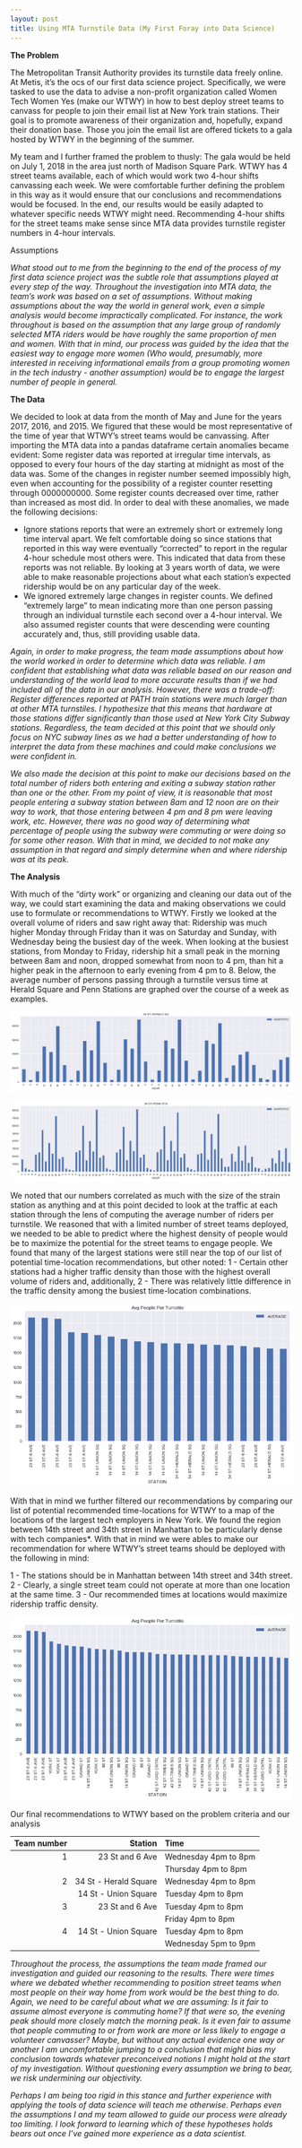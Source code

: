 ```yaml
---
layout: post
title: Using MTA Turnstile Data (My First Foray into Data Science)
---
```


**The Problem**
 
The Metropolitan Transit Authority provides its turnstile data freely online. At Metis, it’s the ocs of our first data science project. Specifically, we were tasked to use the data to advise a non-profit organization called Women Tech Women Yes (make our WTWY) in how to best deploy street teams to canvass for people to join their email list at New York train stations. Their goal is to promote awareness of their organization and, hopefully, expand their donation base. Those you join the email list are offered tickets to a gala hosted by WTWY in the beginning of the summer.
 
My team and I further framed the problem to thusly: The gala would be held on July 1, 2018 in the area just north of Madison Square Park. WTWY has 4 street teams available, each of which would work two 4-hour shifts canvassing each week. We were comfortable further defining the problem in this way as it would ensure that our conclusions and recommendations would be focused. In the end, our results would be easily adapted to whatever specific needs WTWY might need. Recommending 4-hour shifts for the street teams make sense since MTA data provides turnstile register numbers in 4-hour intervals.
 
Assumptions
 
*What stood out to me from the beginning to the end of the process of my first data science project was the subtle role that assumptions played at every step of the way. Throughout the investigation into MTA data, the team’s work was based on a set of assumptions. Without making assumptions about the way the world in general work, even a simple analysis would become impractically complicated. For instance, the work throughout is based on the assumption that any large group of randomly selected MTA riders would be have roughly the same proportion of men and women. With that in mind, our process was guided by the idea that the easiest way to engage more women (Who would, presumably, more interested in receiving informational emails from a group promoting women in the tech industry - another assumption) would be to engage the largest number of people in general.*
 
**The Data**
 
We decided to look at data from the month of May and June for the years 2017, 2016, and 2015. We figured that these would be most representative of the time of year that WTWY’s street teams would be canvassing. After importing the MTA data into a pandas dataframe certain anomalies became evident:
Some register data was reported at irregular time intervals, as opposed to every four hours of the day starting at midnight as most of the data was.
Some of the changes in register number seemed impossibly high, even when accounting for the possibility of a register counter resetting through 0000000000.
Some register counts decreased over time, rather than increased as most did.
In order to deal with these anomalies, we made the following decisions:
+ Ignore stations reports that were an extremely short or extremely long time interval apart. We felt comfortable doing so since stations that reported in this way were eventually “corrected” to report in the regular 4-hour schedule most others were. This indicated that data from these reports was not reliable. By looking at 3 years worth of data, we were able to make reasonable projections about what each station’s expected ridership would be on any particular day of the week.
+ We ignored extremely large changes in register counts. We defined “extremely large” to mean indicating more than one person passing through an individual turnstile each second over a 4-hour interval. We also assumed register counts that were descending were counting accurately and, thus, still providing usable data.
 
 
*Again, in order to make progress, the team made assumptions about how the world worked in order to determine which data was reliable. I am confident that establishing what data was reliable based on our reason and understanding of the world lead to more accurate results than if we had included all of the data in our analysis. However, there was a trade-off: Register differences reported at PATH train stations were much larger than at other MTA turnstiles. I hypothesize that this means that hardware at those stations differ significantly than those used at New York City Subway stations. Regardless, the team decided at this point that we should only focus on NYC subway lines as we had a better understanding of how to interpret the data from these machines and could make conclusions we were confident in.*
 
*We also made the decision at this point to make our decisions based on the total number of riders both entering and exiting a subway station rather than one or the other. From my point of view, it is reasonable that most people entering a subway station between 8am and 12 noon are on their way to work, that those entering between 4 pm and 8 pm were leaving work, etc. However, there was no good way of determining what percentage of people using the subway were commuting or were doing so for some other reason. With that in mind, we decided to not make any assumption in that regard and simply determine when and where ridership was at its peak.*
 
**The Analysis**

With much of the “dirty work” or organizing and cleaning our data out of the way, we could start examining the data and making observations we could use to formulate or recommendations to WTWY. Firstly we looked at the overall volume of riders and saw right away that: Ridership was much higher Monday through Friday than it was on Saturday and Sunday, with Wednesday being the busiest day of the week. When looking at the busiest stations, from Monday to Friday, ridership hit a small peak in the morning between 8am and noon, dropped somewhat from noon to 4 pm, than hit a higher peak in the afternoon to early evening from 4 pm to 8. 
Below, the average number of persons passing through a turnstile versus time at Herald Square and Penn Stations are graphed over the course of a week as examples.

![alt text][logo]

[logo]: https://github.com/t-ricco/t-ricco.github.io/raw/master/images/MTA_post_1.png "Herald Square"

![alt text][logo2]

[logo2]: https://github.com/t-ricco/t-ricco.github.io/blob/master/images/MTA_post_2.png "Penn Station"

We noted that our numbers correlated as much with the size of the strain station as anything and at this point decided to look at the traffic at each station through the lens of computing the average number of riders per turnstile. We reasoned that with a limited number of street teams deployed, we needed to be able to predict where the highest density of people would be to maximize the potential for the street teams to engage people. We found that many of the largest stations were still near the top of our list of potential time-location recommendations, but other noted:
1 - Certain other stations had a higher traffic density than those with the highest overall volume of riders and, additionally,
2 - There was relatively little difference in the traffic density among the busiest time-location combinations.

![alt text][logo3]

[logo3]: https://github.com/t-ricco/t-ricco.github.io/blob/master/images/MTA_post_3.png "Avg Persons per turnstile"

With that in mind we further filtered our recommendations by comparing our list of potential recommended time-locations for WTWY to a map of the locations of the largest tech employers in New York. We found the region between 14th street and 34th street in Manhattan to be particularly dense with tech companies*. With that in mind we were ables to make our recommendation for where WTWY’s street teams should be deployed with the following in mind:

1 - The stations should be in Manhattan between 14th street and 34th street.
2 - Clearly, a single street team could not operate at more than one location at the same time.
3 - Our recommended times at locations would maximize ridership traffic density.

![alt text][logo4]

[logo4]: https://github.com/t-ricco/t-ricco.github.io/blob/master/images/MTA_post_4.png "Avg Persons per turnstile - revised"

Our final recommendations to WTWY based on the problem criteria and our analysis

| Team number |  Station               |Time                |
|------------:|---------------------:|:-------------------|
|1          | 23 St and 6 Ave      |Wednesday 4pm to 8pm|
|           |                      |Thursday 4pm to 8pm |
|2          |34 St - Herald Square |Wednesday 4pm to 8pm|
|           |14 St - Union Square  | Tuesday 4pm to 8pm |
|3          |23 St and 6 Ave       |Tuesday 4pm to 8pm  |
|           |                      |Friday 4pm to 8pm   |
|4          |14 St - Union Square  |Tuesday 4pm to 8pm  |
|           |                      |Wednesday 5pm to 9pm|

*Throughout the process, the assumptions the team made framed our investigation and guided our reasoning to the results. There were times where we debated whether recommending to position street teams when most people on their way home from work would be the best thing to do. Again, we need to be careful about what we are assuming: Is it fair to assume almost everyone is commuting home? If that were so, the evening peak should more closely match the morning peak. Is it even fair to assume that people commuting to or from work are more or less likely to engage a volunteer canvasser? Maybe, but without any actual evidence one way or another I am uncomfortable jumping to a conclusion that might bias my conclusion towards whatever preconceived notions I might hold at the start of my investigation. Without questioning every assumption we bring to bear, we risk undermining our objectivity.* 
 
*Perhaps I am being too rigid in this stance and further experience with applying the tools of data science will teach me otherwise. Perhaps even the assumptions I and my team allowed to guide our process were already too limiting. I look forward to learning which of these hypotheses holds bears out once I’ve gained more experience as a data scientist.* 
